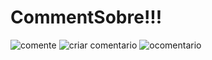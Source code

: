 # CommentSobre!!!


![comente](https://user-images.githubusercontent.com/64502164/201922422-3e54eb53-afcc-47ff-b2b9-526a03c23a74.png)
![criar comentario](https://user-images.githubusercontent.com/64502164/201922443-59f2bbf6-db6e-4e39-9571-642fe0dd5b24.png)
![ocomentario](https://user-images.githubusercontent.com/64502164/201922513-106f405d-3d25-4362-b3a5-41886c730b10.png)
